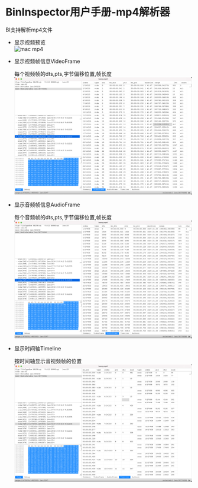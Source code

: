 # BinInspector用户手册-mp4解析器

BI支持解析mp4文件 

* 显示视频预览  
  ![mac mp4](../screenshots/mac_mp4.png)

* 显示视频帧信息VideoFrame  

  每个视频帧的dts,pts,字节偏移位置,帧长度  
  ![mac mp4_video_frame](../screenshots/mac_mp4_video_frame.png)

* 显示音频帧信息AudioFrame  

  每个音频帧的dts,pts,字节偏移位置,帧长度  
  ![mac mp4_audio_frame](../screenshots/mac_mp4_audio_frame.png)

* 显示时间轴Timeline  

  按时间轴显示音视频帧的位置  
  ![mac mp4_timeline](../screenshots/mac_mp4_timeline.png)
